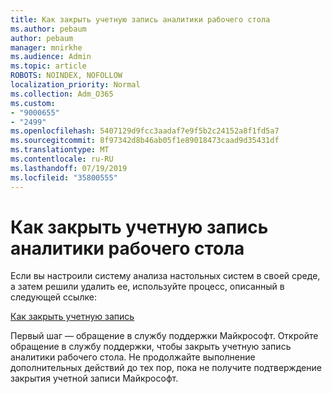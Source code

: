 ```yaml
---
title: Как закрыть учетную запись аналитики рабочего стола
ms.author: pebaum
author: pebaum
manager: mnirkhe
ms.audience: Admin
ms.topic: article
ROBOTS: NOINDEX, NOFOLLOW
localization_priority: Normal
ms.collection: Adm_O365
ms.custom:
- "9000655"
- "2499"
ms.openlocfilehash: 5407129d9fcc3aadaf7e9f5b2c24152a8f1fd5a7
ms.sourcegitcommit: 8f97342d8b46ab05f1e89018473caad9d35431df
ms.translationtype: MT
ms.contentlocale: ru-RU
ms.lasthandoff: 07/19/2019
ms.locfileid: "35800555"
---
```

# <a name="how-to-close-your-desktop-analytics-account"></a>Как закрыть учетную запись аналитики рабочего стола

Если вы настроили систему анализа настольных систем в своей среде, а затем решили удалить ее, используйте процесс, описанный в следующей ссылке:

[Как закрыть учетную запись](https://docs.microsoft.com/sccm/desktop-analytics/account-close)

Первый шаг — обращение в службу поддержки Майкрософт. Откройте обращение в службу поддержки, чтобы закрыть учетную запись аналитики рабочего стола. Не продолжайте выполнение дополнительных действий до тех пор, пока не получите подтверждение закрытия учетной записи Майкрософт.